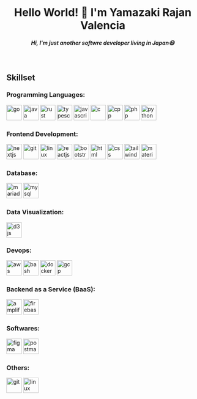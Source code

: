 <h1 align="center">Hello World! 👋 I'm Yamazaki Rajan Valencia</h1>

<h5 align="center">Hi, I'm just another softwre developer living in Japan😆</h5>
<br />

<h2 align="left">Skillset</h2>

<h3 align="left">Programming Languages:</h3>

<p align="left">
    <img src="https://raw.githubusercontent.com/ryantusi/Github_Profile_README_Generator/main/src/images/icons/ProgrammingLanguages/go.svg" width="40" height="40" title="go" />
    <img src="https://raw.githubusercontent.com/ryantusi/Github_Profile_README_Generator/main/src/images/icons/ProgrammingLanguages/java.svg" width="40" height="40" title="java" />
    <img src="https://raw.githubusercontent.com/ryantusi/Github_Profile_README_Generator/main/src/images/icons/ProgrammingLanguages/rust.svg" width="40" height="40" title="rust" />
    <img src="https://raw.githubusercontent.com/ryantusi/Github_Profile_README_Generator/main/src/images/icons/ProgrammingLanguages/typescript.svg" width="40" height="40" title="typescript" />
    <img src="https://raw.githubusercontent.com/ryantusi/Github_Profile_README_Generator/main/src/images/icons/ProgrammingLanguages/javascript.svg" width="40" height="40" title="javascript" />
    <img src="https://raw.githubusercontent.com/ryantusi/Github_Profile_README_Generator/main/src/images/icons/ProgrammingLanguages/c.svg" width="40" height="40" title="c" />
    <img src="https://raw.githubusercontent.com/ryantusi/Github_Profile_README_Generator/main/src/images/icons/ProgrammingLanguages/cpp.svg" width="40" height="40" title="cpp" />
    <img src="https://raw.githubusercontent.com/ryantusi/Github_Profile_README_Generator/main/src/images/icons/ProgrammingLanguages/php.svg" width="40" height="40" title="php" />
    <img src="https://raw.githubusercontent.com/ryantusi/Github_Profile_README_Generator/main/src/images/icons/ProgrammingLanguages/python.svg" width="40" height="40" title="python" />
</p>

<h3 align="left">Frontend Development:</h3>

<p align="left">
    <img src="https://raw.githubusercontent.com/ryantusi/Github_Profile_README_Generator/main/src/images/icons/StaticSiteGenerators/nextjs.svg" width="40" height="40" title="nextjs" />
    <img src="https://raw.githubusercontent.com/ryantusi/Github_Profile_README_Generator/main/src/images/icons/Other/git.svg" width="40" height="40" title="git" />
    <img src="https://raw.githubusercontent.com/ryantusi/Github_Profile_README_Generator/main/src/images/icons/Other/linux.svg" width="40" height="40" title="linux" />
    <img src="https://raw.githubusercontent.com/ryantusi/Github_Profile_README_Generator/main/src/images/icons/FrontendDevelopment/reactjs.svg" width="40" height="40" title="reactjs" />
    <img src="https://raw.githubusercontent.com/ryantusi/Github_Profile_README_Generator/main/src/images/icons/FrontendDevelopment/bootstrap.svg" width="40" height="40" title="bootstrap" />
    <img src="https://raw.githubusercontent.com/ryantusi/Github_Profile_README_Generator/main/src/images/icons/FrontendDevelopment/html.svg" width="40" height="40" title="html" />
    <img src="https://raw.githubusercontent.com/ryantusi/Github_Profile_README_Generator/main/src/images/icons/FrontendDevelopment/css.svg" width="40" height="40" title="css" />
    <img src="https://raw.githubusercontent.com/ryantusi/Github_Profile_README_Generator/main/src/images/icons/FrontendDevelopment/tailwind.svg" width="40" height="40" title="tailwind" />
    <img src="https://raw.githubusercontent.com/ryantusi/Github_Profile_README_Generator/main/src/images/icons/FrontendDevelopment/materialize.svg" width="40" height="40" title="materialize" />
</p>

<h3 align="left">Database:</h3>

<p align="left">
    <img src="https://raw.githubusercontent.com/ryantusi/Github_Profile_README_Generator/main/src/images/icons/Database/mariadb.svg" width="40" height="40" title="mariadb" />
    <img src="https://raw.githubusercontent.com/ryantusi/Github_Profile_README_Generator/main/src/images/icons/Database/mysql.svg" width="40" height="40" title="mysql" />
</p>

<h3 align="left">Data Visualization:</h3>

<p align="left"><img src="https://raw.githubusercontent.com/ryantusi/Github_Profile_README_Generator/main/src/images/icons/DataVisualization/d3js.svg" width="40" height="40" title="d3js" /></p>

<h3 align="left">Devops:</h3>

<p align="left">
    <img src="https://raw.githubusercontent.com/ryantusi/Github_Profile_README_Generator/main/src/images/icons/Devops/aws.svg" width="40" height="40" title="aws" />
    <img src="https://raw.githubusercontent.com/ryantusi/Github_Profile_README_Generator/main/src/images/icons/Devops/bash.svg" width="40" height="40" title="bash" />
    <img src="https://raw.githubusercontent.com/ryantusi/Github_Profile_README_Generator/main/src/images/icons/Devops/docker.svg" width="40" height="40" title="docker" />
    <img src="https://raw.githubusercontent.com/ryantusi/Github_Profile_README_Generator/main/src/images/icons/Devops/gcp.svg" width="40" height="40" title="gcp" />
</p>

<h3 align="left">Backend as a Service (BaaS):</h3>

<p align="left">
    <img src="https://raw.githubusercontent.com/ryantusi/Github_Profile_README_Generator/main/src/images/icons/BaaS/amplify.svg" width="40" height="40" title="amplify" />
    <img src="https://raw.githubusercontent.com/ryantusi/Github_Profile_README_Generator/main/src/images/icons/BaaS/firebase.svg" width="40" height="40" title="firebase" />
</p>

<h3 align="left">Softwares:</h3>

<p align="left">
    <img src="https://raw.githubusercontent.com/ryantusi/Github_Profile_README_Generator/main/src/images/icons/Software/figma.svg" width="40" height="40" title="figma" />
    <img src="https://raw.githubusercontent.com/ryantusi/Github_Profile_README_Generator/main/src/images/icons/Software/postman.svg" width="40" height="40" title="postman" />
</p>

<h3 align="left">Others:</h3>

<p align="left">
    <img src="https://raw.githubusercontent.com/ryantusi/Github_Profile_README_Generator/main/src/images/icons/Other/git.svg" width="40" height="40" title="git" />
    <img src="https://raw.githubusercontent.com/ryantusi/Github_Profile_README_Generator/main/src/images/icons/Other/linux.svg" width="40" height="40" title="linux" />
</p>
